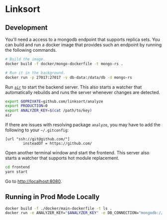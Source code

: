 # Linksort

## Development

You'll need a access to a mongodb endpoint that supports replica sets. You can build and run a docker image that provides such an endpoint by running the following commands.

```bash
# Build the image.
docker build -f docker/mongo-dockerfile -t mongo-rs .

# Run it in the background.
docker run -p 27017:27017 -v db-data:/data/db -d mongo-rs
```

Run [`air`](https://github.com/cosmtrek/air) to start the backend server. This also starts a watcher that automatically rebuilds and runs the server whenever changes are detected.

```bash
export GOPRIVATE=github.com/linksort/analyze
export PRODUCTION=0
export ANALYZER_KEY=$(cat /path/to/key)
air
```

If there are issues with resolving package `analyze`, you may have to add the following to your `~/.gitconfig`:

```
[url "ssh://git@github.com/"]
        insteadOf = https://github.com/
```

Open another terminal window and start the frontend. This server also starts a watcher that supports hot module replacement.

```bash
cd frontend
yarn start
```

Go to [http://localhost:8080](http://localhost:8080).

## Running in Prod Mode Locally

```bash
docker build -f ./docker/main-dockerfile -t ls .
docker run -e ANALYZER_KEY="$ANALYZER_KEY" -e DB_CONNECTION="mongodb://172.17.0.2:27017/?connect=direct" -p 8080:8080 ls
```

